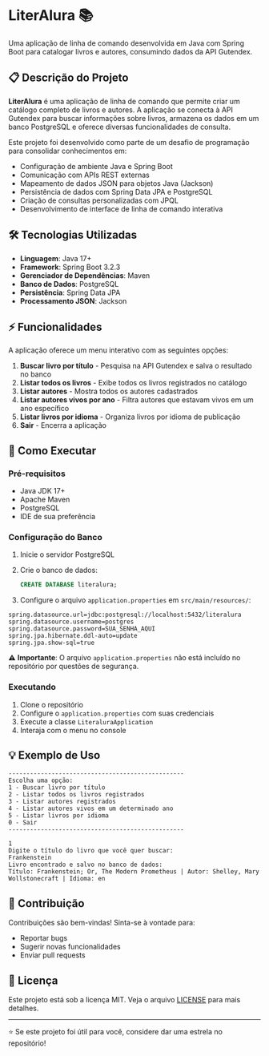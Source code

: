 # LiterAlura 📚

Uma aplicação de linha de comando desenvolvida em Java com Spring Boot para catalogar livros e autores, consumindo dados da API Gutendex.

## 📋 Descrição do Projeto

**LiterAlura** é uma aplicação de linha de comando que permite criar um catálogo completo de livros e autores. A aplicação se conecta à API Gutendex para buscar informações sobre livros, armazena os dados em um banco PostgreSQL e oferece diversas funcionalidades de consulta.

Este projeto foi desenvolvido como parte de um desafio de programação para consolidar conhecimentos em:

- Configuração de ambiente Java e Spring Boot
- Comunicação com APIs REST externas
- Mapeamento de dados JSON para objetos Java (Jackson)
- Persistência de dados com Spring Data JPA e PostgreSQL
- Criação de consultas personalizadas com JPQL
- Desenvolvimento de interface de linha de comando interativa

## 🛠 Tecnologias Utilizadas

- **Linguagem**: Java 17+
- **Framework**: Spring Boot 3.2.3
- **Gerenciador de Dependências**: Maven
- **Banco de Dados**: PostgreSQL
- **Persistência**: Spring Data JPA
- **Processamento JSON**: Jackson

## ⚡ Funcionalidades

A aplicação oferece um menu interativo com as seguintes opções:

1. **Buscar livro por título** - Pesquisa na API Gutendex e salva o resultado no banco
2. **Listar todos os livros** - Exibe todos os livros registrados no catálogo
3. **Listar autores** - Mostra todos os autores cadastrados
4. **Listar autores vivos por ano** - Filtra autores que estavam vivos em um ano específico
5. **Listar livros por idioma** - Organiza livros por idioma de publicação
6. **Sair** - Encerra a aplicação

## 🚀 Como Executar

### Pré-requisitos

- Java JDK 17+
- Apache Maven
- PostgreSQL
- IDE de sua preferência

### Configuração do Banco

1. Inicie o servidor PostgreSQL
2. Crie o banco de dados:
   ```sql
   CREATE DATABASE literalura;
   ```

3. Configure o arquivo `application.properties` em `src/main/resources/`:

```properties
spring.datasource.url=jdbc:postgresql://localhost:5432/literalura
spring.datasource.username=postgres
spring.datasource.password=SUA_SENHA_AQUI
spring.jpa.hibernate.ddl-auto=update
spring.jpa.show-sql=true
```

⚠️ **Importante**: O arquivo `application.properties` não está incluído no repositório por questões de segurança.

### Executando

1. Clone o repositório
2. Configure o `application.properties` com suas credenciais
3. Execute a classe `LiteraluraApplication`
4. Interaja com o menu no console

## 💡 Exemplo de Uso

```
-------------------------------------------------
Escolha uma opção:
1 - Buscar livro por título
2 - Listar todos os livros registrados
3 - Listar autores registrados
4 - Listar autores vivos em um determinado ano
5 - Listar livros por idioma
0 - Sair
-------------------------------------------------

1
Digite o título do livro que você quer buscar:
Frankenstein
Livro encontrado e salvo no banco de dados:
Título: Frankenstein; Or, The Modern Prometheus | Autor: Shelley, Mary Wollstonecraft | Idioma: en
```

## 🤝 Contribuição

Contribuições são bem-vindas! Sinta-se à vontade para:

- Reportar bugs
- Sugerir novas funcionalidades
- Enviar pull requests

## 📝 Licença

Este projeto está sob a licença MIT. Veja o arquivo [LICENSE](LICENSE) para mais detalhes.

---

⭐ Se este projeto foi útil para você, considere dar uma estrela no repositório!
